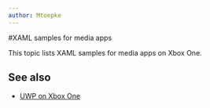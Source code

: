 ```yaml
---
author: Mtoepke
---
```

#XAML samples for media apps

This topic lists XAML samples for media apps on Xbox One.

## See also
- [UWP on Xbox One](index.md)
